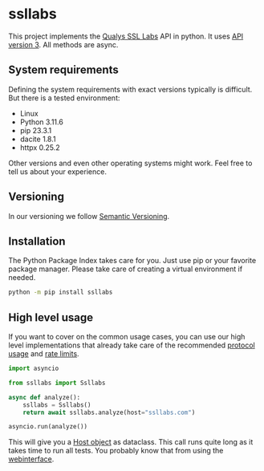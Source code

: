 # ssllabs

This project implements the [Qualys SSL Labs](https://www.ssllabs.com/ssltest/) API in python. It uses [API version 3](https://github.com/ssllabs/ssllabs-scan/blob/master/ssllabs-api-docs-v3.md). All methods are async.

## System requirements

Defining the system requirements with exact versions typically is difficult. But there is a tested environment:

* Linux
* Python 3.11.6
* pip 23.3.1
* dacite 1.8.1
* httpx 0.25.2

Other versions and even other operating systems might work. Feel free to tell us about your experience.

## Versioning

In our versioning we follow [Semantic Versioning](https://semver.org/).

## Installation

The Python Package Index takes care for you. Just use pip or your favorite package manager. Please take care of creating a virtual environment if needed.

```bash
python -m pip install ssllabs
```

## High level usage

If you want to cover on the common usage cases, you can use our high level implementations that already take care of the recommended [protocol usage](https://github.com/ssllabs/ssllabs-scan/blob/master/ssllabs-api-docs-v3.md#protocol-usage) and [rate limits](https://github.com/ssllabs/ssllabs-scan/blob/master/ssllabs-api-docs-v3.md#access-rate-and-rate-limiting).

```python
import asyncio

from ssllabs import Ssllabs

async def analyze():
    ssllabs = Ssllabs()
    return await ssllabs.analyze(host="ssllabs.com")

asyncio.run(analyze())
```

This will give you a [Host object](https://github.com/ssllabs/ssllabs-scan/blob/master/ssllabs-api-docs-v3.md#host) as dataclass. This call runs quite long as it takes time to run all tests. You probably know that from using the [webinterface](https://www.ssllabs.com/ssltest).
